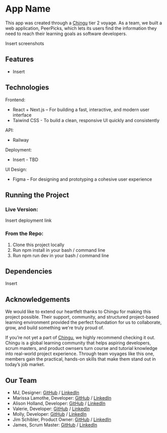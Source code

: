 # App Name


This app was created through a [Chingu](https://www.chingu.io/) tier 2 voyage. As a team, we built a web application, PeerPicks, which lets its users find the information they need to reach their learning goals as software developers.

Insert screenshots

## Features
- Insert

## Technologies
Frontend: 
- React + Next.js – For building a fast, interactive, and modern user interface
- Taiwind CSS - To build a clean, responsive UI quickly and consistently

API: 
- Railway

Deployment: 
- Insert - TBD

UI Design: 
- Figma – For designing and prototyping a cohesive user experience

## Running the Project
### Live Version:
Insert deployment link

### From the Repo:
1. Clone this project locally
2. Run npm install in your bash / command line
3. Run npm run dev in your bash / command line

## Dependencies
Insert

## Acknowledgements
We would like to extend our heartfelt thanks to Chingu for making this project possible. Their support, community, and structured project-based learning environment provided the perfect foundation for us to collaborate, grow, and build something we're truly proud of.

If you’re not yet a part of [Chingu](https://chingu.io/), we highly recommend checking it out. Chingu is a global learning community that helps aspiring developers, scrum masters, and product ownsers turn course and tutorial knowledge into real-world project experience. Through team voyages like this one, members gain the practical, hands-on skills that make them stand out in today’s job market.

## Our Team
- MJ, Designer: [GitHub](https://github.com/lmj5081) / [LinkedIn](https://www.linkedin.com/in/mjleedesigners)
- Marissa Lamothe, Developer: [GitHub](https://github.com/msrissaxox) / [LinkedIn](https://linkedin.com/in/marissalamothe/)
- Alison Holland, Developer: [GitHub](https://github.com/alison-ah) / [LinkedIn](https://linkedin.com/in/andersonholland/)
- Valerie, Developer: [GitHub](https://github.com/val-ue) / [LinkedIn](https://www.linkedin.com/in/valerielabideveloper/)
- Molly, Developer: [GitHub](https://github.com/learningcoding2022) / [LinkedIn](https://www.linkedin.com/in/molly-b-97877492/)
- Jim Schibler, Product Owner: [GitHub](https://github.com/jaschibler) / [LinkedIn](https://linkedin.com/in/jimschibler)
- James, Scrum Master: [GitHub](https://github.com/Nwumfor) / [LinkedIn](https://linkedin.com/in/james-nwumfor-56008144)
